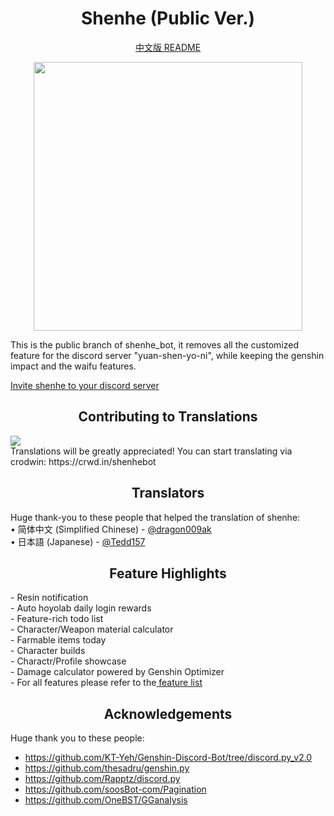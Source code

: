 <h1 align="center">Shenhe (Public Ver.)</h1>

<p align="center">
<a href='https://github.com/seriaati/shenhe_bot/blob/public/README.md'> 中文版 README </a>
</p>

<p align="center">
<img src="https://i.imgur.com/bwWfOJH.png" width="430" height="430" />
</p>

<p align="left">
This is the public branch of shenhe_bot, it removes all the customized feature for the discord server "yuan-shen-yo-ni", while keeping the genshin impact and the waifu features.<br>
</p>

<a href='https://discord.com/oauth2/authorize?client_id=1000045812522430626&permissions=137439333440&scope=bot%20applications.commands'> Invite shenhe to your discord server </a>

<h2 align="center">Contributing to Translations</h2>
<a title="Crowdin" target="_blank" href="https://crowdin.com/project/shenhebot"><img src="https://badges.crowdin.net/shenhebot/localized.svg"></a> <br>
Translations will be greatly appreciated!
You can start translating via crodwin: https://crwd.in/shenhebot

<h2 align="center">Translators</h2>
Huge thank-you to these people that helped the translation of shenhe: <br>
 • 简体中文 (Simplified Chinese) - <a href='https://github.com/dragon009ak'> @dragon009ak </a> <br>
 • 日本語 (Japanese) - <a href='https://github.com/Tedd157'> @Tedd157 </a>

<h2 align="center">Feature Highlights</h2>
<p align="left">
 - Resin notification<br>
 - Auto hoyolab daily login rewards<br>
 - Feature-rich todo list <br>
 - Character/Weapon material calculator<br>
 - Farmable items today<br>
 - Character builds<br>
 - Charactr/Profile showcase<br>
 - Damage calculator powered by Genshin Optimizer<br>
 - For all features please refer to the<a href='https://github.com/seriaati/shenhe_bot/blob/public/features.md'> feature list </a>
 </p>

<h2 align="center">Acknowledgements</h2> 

Huge thank you to these people:

- https://github.com/KT-Yeh/Genshin-Discord-Bot/tree/discord.py_v2.0
- https://github.com/thesadru/genshin.py
- https://github.com/Rapptz/discord.py
- https://github.com/soosBot-com/Pagination
- https://github.com/OneBST/GGanalysis
